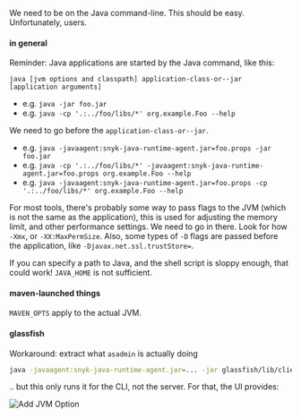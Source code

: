 We need to be on the Java command-line. This should be easy. Unfortunately, users.

#### in general


Reminder: Java applications are started by the Java command, like this:

`java [jvm options and classpath] application-class-or--jar [application arguments]`

 * e.g. `java -jar foo.jar`
 * e.g. `java -cp '.:../foo/libs/*' org.example.Foo --help`

We need to go before the `application-class-or--jar`.

 * e.g. `java -javaagent:snyk-java-runtime-agent.jar=foo.props -jar foo.jar`
 * e.g. `java -cp '.:../foo/libs/*' -javaagent:snyk-java-runtime-agent.jar=foo.props org.example.Foo --help`
 * e.g. `java -javaagent:snyk-java-runtime-agent.jar=foo.props -cp '.:../foo/libs/*' org.example.Foo --help`

For most tools, there's probably some way to pass flags to the JVM (which is not
the same as the application), this is used for adjusting the memory limit, and
other performance settings. We need to go in there. Look for how `-Xmx`, or
`-XX:MaxPermSize`. Also, some types of `-D` flags are passed before the application,
like `-Djavax.net.ssl.trustStore=`.

If you can specify a path to Java, and the shell script is sloppy enough, that could work!
`JAVA_HOME` is not sufficient.

#### maven-launched things

`MAVEN_OPTS` apply to the actual JVM.

#### glassfish

Workaround: extract what `asadmin` is actually doing

```bash
java -javaagent:snyk-java-runtime-agent.jar=... -jar glassfish/lib/client/appserver-cli.jar
```

.. but this only runs it for the CLI, not the server. For that, the UI provides:

![Add JVM Option](https://quad.pe/e/XH6nvmzM0W.png)
